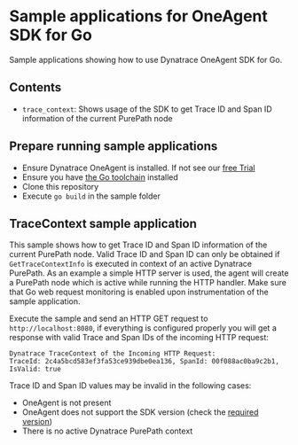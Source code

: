 # Sample applications for OneAgent SDK for Go

Sample applications showing how to use Dynatrace OneAgent SDK for Go.

## Contents

* `trace_context`: Shows usage of the SDK to get Trace ID and Span ID information of the current PurePath node

## Prepare running sample applications

* Ensure Dynatrace OneAgent is installed. If not see our [free Trial](https://www.dynatrace.com/trial/)
* Ensure you have [the Go toolchain](https://golang.org "golang") installed
* Clone this repository
* Execute `go build` in the sample folder

## TraceContext sample application

This sample shows how to get Trace ID and Span ID information of the current PurePath node. Valid Trace ID and Span ID
can only be obtained if `GetTraceContextInfo` is executed in context of an active Dynatrace PurePath. As an example a
simple HTTP server is used, the agent will create a PurePath node which is active while running the HTTP handler. Make
sure that Go web request monitoring is enabled upon instrumentation of the sample application.

Execute the sample and send an HTTP GET request to `http://localhost:8080`, if everything is configured properly you
will get a response with valid Trace and Span IDs of the incoming HTTP request:

```text
Dynatrace TraceContext of the Incoming HTTP Request:
TraceId: 2c4a5bcd583ef3fa53ce939dbe0ea136, SpanId: 00f088ac0ba9c2b1, IsValid: true
```

Trace ID and Span ID values may be invalid in the following cases:
* OneAgent is not present
* OneAgent does not support the SDK version (check the [required version](#requirements))
* There is no active Dynatrace PurePath context
